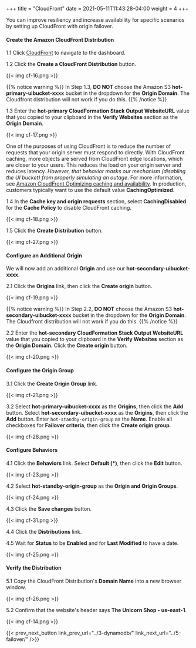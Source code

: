 +++
title = "CloudFront"
date =  2021-05-11T11:43:28-04:00
weight = 4
+++

You can improve resiliency and increase availability for specific scenarios by setting up CloudFront with origin failover.

#### Create the Amazon CloudFront Distribution

1.1 Click [CloudFront](https://console.aws.amazon.com/cloudfront/home?region=us-east-1#/) to navigate to the dashboard.

1.2 Click the **Create a CloudFront Distribution** button.

{{< img cf-16.png >}}

{{% notice warning %}}
In Step 1.3, **DO NOT** choose the Amazon S3 **hot-primary-uibucket-xxxx** bucket in the dropdown for the **Origin Domain**.  The Cloudfront distribution will not work if you do this.
{{% /notice %}}

1.3 Enter the **hot-primary CloudFormation Stack Output WebsiteURL** value that you copied to your clipboard in the **Verify Websites** section as the **Origin Domain**.

{{< img cf-17.png >}}

One of the purposes of using CloudFront is to reduce the number of requests that your origin server must respond to directly. With CloudFront caching, more objects are served from CloudFront edge locations, which are closer to your users. This reduces the load on your origin server and reduces latency.  _However, that behavior masks our mechanism (disabling the UI bucket) from properly simulating an outage_. For more information, see [Amazon CloudFront Optimizing caching and availability](https://docs.aws.amazon.com/AmazonCloudFront/latest/DeveloperGuide/ConfiguringCaching.html). In production, customers typically want to use the default value **CachingOptimized**.  

1.4 In the **Cache key and origin requests** section, select **CachingDisabled** for the **Cache Policy** to disable CloudFront caching. 

{{< img cf-18.png >}}

1.5 Click the **Create Distribution** button.  

{{< img cf-27.png >}}

#### Configure an Additional Origin 

We will now add an additional **Origin** and use our **hot-secondary-uibucket-xxxx**.

2.1 Click the **Origins** link, then click the **Create origin** button.

{{< img cf-19.png >}}

{{% notice warning %}}
In Step 2.2,  **DO NOT** choose the Amazon S3 **hot-secondary-uibucket-xxxx** bucket in the dropdown for the **Origin Domain**.  The Cloudfront distribution will not work if you do this.
{{% /notice %}}

2.2 Enter the **hot-secondary CloudFormation Stack Output WebsiteURL** value that you copied to your clipboard in the **Verify Websites** section as the **Origin Domain**. Click the **Create origin** button.

{{< img cf-20.png >}}

#### Configure the Origin Group 

3.1 Click the **Create Origin Group** link.

{{< img cf-21.png >}}

3.2 Select **hot-primary-uibucket-xxxx** as the **Origins**, then click the **Add** button. Select **hot-secondary-uibucket-xxxx** as the **Origins**, then click the **Add** button. Enter `hot-standby-origin-group` as the **Name**.  Enable all checkboxes for **Failover criteria**, then click the **Create origin group**.

{{< img cf-28.png >}}

#### Configure Behaviors

4.1 Click the **Behaviors** link.  Select **Default (*)**, then click the **Edit** button.

{{< img cf-23.png >}}

4.2 Select **hot-standby-origin-group** as the **Origin and Origin Groups**.

{{< img cf-24.png >}}

4.3 Click the **Save changes** button.

{{< img cf-31.png >}}

4.4 Click the **Distributions** link.

4.5 Wait for **Status** to be **Enabled** and for **Last Modified** to have a date.

{{< img cf-25.png >}}

#### Verify the Distribution

5.1 Copy the CloudFront Distribution's **Domain Name** into a new browser window.

{{< img cf-26.png >}}

5.2 Confirm that the website's header says **The Unicorn Shop - us-east-1**.

{{< img cf-14.png >}}

{{< prev_next_button link_prev_url="../3-dynamodb/" link_next_url="../5-failover/" />}}

